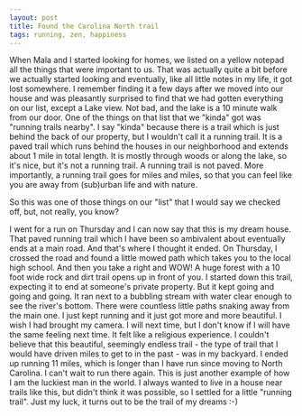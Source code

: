 ```yaml
---
layout: post
title: Found the Carolina North trail
tags: running, zen, happiness
---
```

When Mala and I started looking for homes, we listed on a yellow notepad
all the things that were important to us. That was actually quite a bit
before we actually started looking and eventually, like all little notes in
my life, it got lost somewhere. I remember finding it a few days after we
moved into our house and was pleasantly surprised to find that we had
gotten everything on our list, except a Lake view. Not bad, and the lake is
a 10 minute walk from our door. One of the things on that list that we
"kinda" got was "running trails nearby". I say "kinda" because there is a
trail which is just behind the back of our property, but I wouldn't call it
a running trail. It is a paved trail which runs behind the houses in our
neighborhood and extends about 1 mile in total length. It is mostly through
woods or along the lake, so it's nice, but it's not a running trail. A
running trail is not paved. More importantly, a running trail goes for
miles and miles, so that you can feel like you are away from (sub)urban
life and with nature.

So this was one of those things on our "list" that I would say we checked
off, but, not really, you know?

I went for a run on Thursday and I can now say that this is my dream
house. That paved running trail which I have been so ambivalent about
eventually ends at a main road. And that's where I thought it ended. On
Thursday, I crossed the road and found a little mowed path which takes you
to the local high school. And then you take a right and WOW! A huge forest
with a 10 foot wide rock and dirt trail opens up in front of you. I started
down this trail, expecting it to end at someone's private property. But it
kept going and going and going. It ran next to a bubbling stream with water
clear enough to see the river's bottom. There were countless little paths
snaking away from the main one. I just kept running and it just got more
and more beautiful. I wish I had brought my camera. I will next time, but I
don't know if I will have the same feeling next time. It felt like a
religious experience. I couldn't believe that this beautiful, seemingly
endless trail - the type of trail that I would have driven miles to get to
in the past - was in my backyard. I ended up running 11 miles, which is
longer than I have run since moving to North Carolina. I can't wait to run
there again. This is just another example of how I am the luckiest man in
the world. I always wanted to live in a house near trails like this, but
didn't think it was possible, so I settled for a little "running
trail". Just my luck, it turns out to be the trail of my dreams :-)
